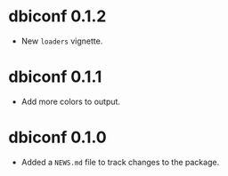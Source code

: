 # dbiconf 0.1.2

* New `loaders` vignette.

# dbiconf 0.1.1

* Add more colors to output.

# dbiconf 0.1.0

* Added a `NEWS.md` file to track changes to the package.

